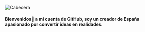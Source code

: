 ![Cabecera](https://github.com/[sanguino09]/[sanguino09]/Hola_-Soy-Alejandro.jpg?raw=true)

#### Bienvenidos👋 a mi cuenta de GitHub, soy un creador de España apasionado por convertir ideas en realidades. 
<!--
**sanguino09/sanguino09** is a ✨ _special_ ✨ repository because its `README.md` (this file) appears on your GitHub profile.

Here are some ideas to get you started:

- 🔭 I’m currently working on ...
- 🌱 I’m currently learning ...
- 👯 I’m looking to collaborate on ...
- 🤔 I’m looking for help with ...
- 💬 Ask me about ...
- 📫 How to reach me: ...
- 😄 Pronouns: ...
- ⚡ Fun fact: ...
-->
